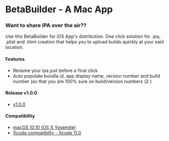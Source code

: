 # BetaBuilder - A Mac App
### Want to share IPA over the air??
Use this BetaBuilder for iOS App's distribution.
One click solution for .ipa, .plist and .html creation that helps you to upload builds quickly at your said location.

#### Features
- Rename your ipa just before a final click
- Auto populate bundle id, app display name, version number and build number (so that you are 100% sure on build/version numbers 😉 )

#### Release v1.0.0
- [v1.0.0](https://github.com/krupalghorpade/BetaBuilder/releases/download/v1.0.0/BetaBuilder.app.zip)

#### Compatibility
- [macOS 10.10 (OS X Yosemite)](https://en.wikipedia.org/wiki/OS_X_Yosemite)
- [Xcode compatibilty - Xcode 11.0](https://en.wikipedia.org/wiki/Xcode#11.x_series)
